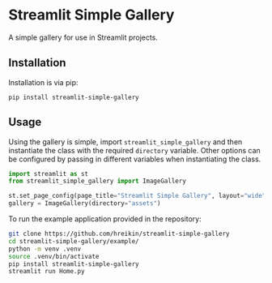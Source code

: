 # Streamlit Simple Gallery

A simple gallery for use in Streamlit projects.

## Installation

Installation is via pip:

```
pip install streamlit-simple-gallery
```

## Usage

Using the gallery is simple, import `streamlit_simple_gallery` and then instantiate the class with the 
required `directory` variable. Other options can be configured by passing in different variables 
when instantiating the class.

```python
import streamlit as st
from streamlit_simple_gallery import ImageGallery

st.set_page_config(page_title="Streamlit Simple Gallery", layout="wide")
gallery = ImageGallery(directory="assets")
```

To run the example application provided in the repository:

```bash
git clone https://github.com/hreikin/streamlit-simple-gallery
cd streamlit-simple-gallery/example/
python -m venv .venv
source .venv/bin/activate
pip install streamlit-simple-gallery
streamlit run Home.py
```